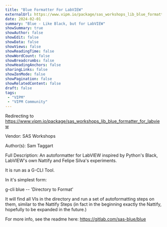 ```yaml
---
title: "Blue Formatter For LabVIEW"
externalUrl: https://www.vipm.io/package/sas_workshops_lib_blue_formatter_for_labview
date: 2024-02-01
summary: "Blue - Like Black, but for LabVIEW"
showSummary: true
showAuthor: false
showEdit: false
showData: false
showViews: false
showReadingTime: false
showWordCount: false
showBreadcrumbs: false
showHeadingAnchors: false
sharingLinks: false
showZenMode: false
showPagination: false
showRelatedContent: false
draft: false
tags:
 - "VIPM"
 - "VIPM Community"
---
```


Redirecting to https://www.vipm.io/package/sas_workshops_lib_blue_formatter_for_labview

Vendor: SAS Workshops

Author(s): Sam Taggart
 
Full Description:
An autoformatter for LabVIEW inspired by Python's Black, LabVIEW's own Nattify and Felipe Silva's experiments.

It is run as a G-CLI Tool.

In it's simplest form:

g-cli blue -- 'Directory to Format'

It will find all VIs in the directory and run a set of autoformatting steps on them, similar to the Nattify Steps (in fact in the beginning exactly the Nattify, hopefully to be expanded in the future.)

For more info, see the readme here: https://gitlab.com/sas-blue/blue